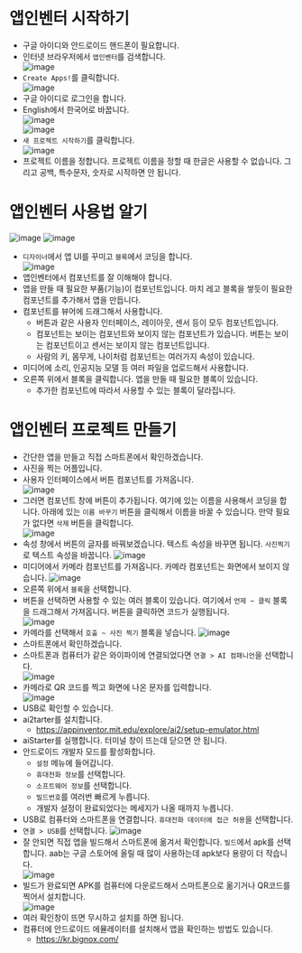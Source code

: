 # 앱인벤터 시작하기
* 구글 아이디와 안드로이드 핸드폰이 필요합니다.
* 인터넷 브라우저에서 ```앱인벤터```를 검색합니다.   
![image](https://github.com/itple-sw/appinventer/assets/76088532/a22a1d0b-a774-4ff7-97ea-213b7b58e3d3)
* ```Create Apps!```를 클릭합니다.      
![image](https://github.com/itple-sw/appinventer/assets/76088532/9d388472-8c40-44b0-bbab-65652ad3a9c2)
* 구글 아이디로 로그인을 합니다.
* English에서 한국어로 바꿉니다.      
![image](https://github.com/itple-sw/appinventer/assets/76088532/3fdf1fcc-5f5b-4749-8426-e4dedd1837c5)   
![image](https://github.com/itple-sw/appinventer/assets/76088532/80c814fb-d0c2-43ea-9638-415631cd5ee9)
* ```새 프로젝트 시작하기```를 클릭합니다.   
![image](https://github.com/itple-sw/appinventer/assets/76088532/b726482e-3731-41c9-9977-df9a78df92d9)
* 프로젝트 이름을 정합니다. 프로젝트 이름을 정할 때 한글은 사용할 수 없습니다. 그리고 공백, 특수문자, 숫자로 시작하면 안 됩니다.

# 앱인벤터 사용법 알기
![image](https://github.com/itple-sw/appinventer/assets/76088532/f7340508-1003-4073-9423-1e9dd8c2b65f)
![image](https://github.com/itple-sw/appinventer/assets/76088532/f663f1c1-da00-4fac-8fee-2c39704f88c4)
* ```디자이너```에서 앱 UI를 꾸미고 ```블록```에서 코딩을 합니다.   
![image](https://github.com/itple-sw/appinventer/assets/76088532/2e8439aa-9024-4ec6-8425-abb457c921b7)
* 앱인벤터에서 컴포넌트를 잘 이해해야 합니다.
* 앱을 만들 때 필요한 부품(기능)이 컴포넌트입니다. 마치 레고 블록을 쌓듯이 필요한 컴포넌트를 추가해서 앱을 만듭니다.
* 컴포넌트를 뷰어에 드래그해서 사용합니다. 
  * 버튼과 같은 사용자 인터페이스, 레이아웃, 센서 등이 모두 컴포넌트입니다.
  * 컴포넌트는 보이는 컴포넌트와 보이지 않는 컴포넌트가 있습니다. 버튼는 보이는 컴포넌트이고 센서는 보이지 않는 컴포넌트입니다.
  * 사람의 키, 몸무게, 나이처럼 컴포넌트는 여러가지 속성이 있습니다.
* 미디어에 소리, 인공지능 모델 등 여러 파일을 업로드해서 사용합니다.
* 오른쪽 위에서 블록을 클릭합니다. 앱을 만들 때 필요한 블록이 있습니다.
  * 추가한 컴포넌트에 따라서 사용할 수 있는 블록이 달라집니다. 

# 앱인벤터 프로젝트 만들기
* 간단한 앱을 만들고 직접 스마트폰에서 확인하겠습니다.
* 사진을 찍는 어플입니다.
* 사용자 인터페이스에서 버튼 컴포넌트를 가져옵니다.   
![image](https://github.com/itple-sw/appinventer/assets/76088532/b9e0153d-92de-4e5b-bfa5-cd7fd75519e6)
* 그러면 컴포넌트 창에 버튼이 추가됩니다. 여기에 있는 이름을 사용해서 코딩을 합니다. 아래에 있는 ```이름 바꾸기``` 버튼을 클릭해서 이름을 바꿀 수 있습니다. 만약 필요가 없다면 ```삭제``` 버튼을 클릭합니다.   
![image](https://github.com/itple-sw/appinventer/assets/76088532/5cf6c860-34c5-4598-8d9f-3d32d0a8c606)
* 속성 창에서 버튼의 글자를 바꿔보겠습니다. 텍스트 속성을 바꾸면 됩니다. ```사진찍기```로 텍스트 속성을 바꿉니다. 
![image](https://github.com/itple-sw/appinventer/assets/76088532/0b4be097-a537-47ed-b90a-7d592a579bb4)
* 미디어에서 카메라 컴포넌트를 가져옵니다. 카메라 컴포넌트는 화면에서 보이지 않습니다.
![image](https://github.com/itple-sw/appinventer/assets/76088532/bb9a3ff1-e624-4cac-bfcc-f092ddfd31a4)
* 오른쪽 위에서 ```블록```을 선택합니다.
* 버튼을 선택하면 사용할 수 있는 여러 블록이 있습니다. 여기에서 ```언제 ~ 클릭``` 블록을 드래그해서 가져옵니다. 버튼을 클릭하면 코드가 실행됩니다.    
![image](https://github.com/itple-sw/appinventer/assets/76088532/9b167c9c-95b5-4159-b44c-9bf7fd12838c)
* 카메라를 선택해서 ```호출 ~ 사진 찍기``` 블록을 넣습니다.
![image](https://github.com/itple-sw/appinventer/assets/76088532/04f4f7fe-874f-4e40-b110-48573d7ff079)
* 스마트폰에서 확인하겠습니다.
* 스마트폰과 컴퓨터가 같은 와이파이에 연결되었다면 ```연결 > AI 컴패니언```을 선택합니다.   
 ![image](https://github.com/itple-sw/appinventer/assets/76088532/20727428-8416-4d8d-87be-8abcc5ca7cbb)
* 카메라로 QR 코드를 찍고 화면에 나온 문자를 입력합니다.   
![image](https://github.com/itple-sw/appinventer/assets/76088532/bde78ef8-888d-4412-9cb9-7e4a446c1631)
* USB로 확인할 수 있습니다.
* ai2tarter를 설치합니다.
  * https://appinventor.mit.edu/explore/ai2/setup-emulator.html
* aiStarter를 실행합니다. 터미널 창이 뜨는데 닫으면 안 됩니다. 
* 안드로이드 개발자 모드를 활성화합니다.
  * ```설정``` 메뉴에 들어갑니다.
  * ```휴대전화 정보```를 선택합니다.
  * ```소프트웨어 정보```를 선택합니다.
  * ```빌드번호```를 여러번 빠르게 누릅니다.
  * 개발자 설정이 완료되었다는 메세지가 나올 때까지 누릅니다.
* USB로 컴퓨터와 스마트폰을 연결합니다. ```휴대전화 데이터에 접근 허용```을 선택합니다.
* ```연결 > USB```를 선택합니다.
![image](https://github.com/itple-sw/appinventer/assets/76088532/95491d8d-f981-47ef-aa3b-6170cd3810a0)
* 잘 안되면 직접 앱을 빌드해서 스마트폰에 옮겨서 확인합니다. ```빌드```에서 apk를 선택합니다. aab는 구글 스토어에 올릴 때 많이 사용하는데 apk보다 용량이 더 작습니다.   
![image](https://github.com/itple-sw/appinventer/assets/76088532/7b35f043-8407-4652-9a38-f5abdf58357a)
* 빌드가 완료되면 APK를 컴퓨터에 다운로드해서 스마트폰으로 옮기거나 QR코드를 찍어서 설치합니다.   
![image](https://github.com/itple-sw/appinventer/assets/76088532/06441030-2d18-433b-9877-059fca3e6861)
* 여러 확인창이 뜨면 무시하고 설치를 하면 됩니다.
* 컴퓨터에 안드로이드 에뮬레이터를 설치해서 앱을 확인하는 방법도 있습니다.
  * https://kr.bignox.com/  








 
 
